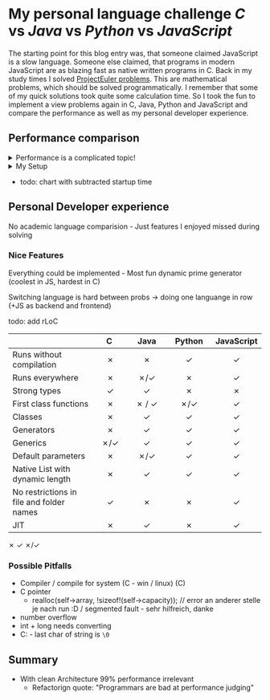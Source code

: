 # My personal language challenge _C_ vs _Java_ vs _Python_ vs _JavaScript_

The starting point for this blog entry was, that someone claimed JavaScript is a slow language. Someone else claimed, that programs in modern JavaScript are as blazing fast as native written programs in C. Back in my study times I solved [ProjectEuler problems](https://projecteuler.net/about). This are mathematical problems, which should be solved programmatically. I remember that some of my quick solutions took quite some calculation time. So I took the fun to implement a view problems again in C, Java, Python and JavaScript and compare the performance as well as my personal developer experience.

## Performance comparison
<details>
  <summary>Performance is a complicated topic!</summary>
  The following are just some basic thoughts about performance:

  First of all you have to define your performance goals. For Example if you have a function as a service, the startup time of a Java VM might be to slow for you (and a full Java VM in general is probably also more expensive in its resource usage than an interpreted language). But if you have a server running 24/7 startup, time is of no concern for you.

  Another question is, if you are interested in the first execution time or on the average of one million executions. An algorithm A can be faster than algorithm B if they both run once, but algorithm B can be faster in average over multiple executions, if it can be better optimized by a JIT compiler.

  This leads me to the next point - compilers. Thinking about optimizing your source code I always remember my mathematical numeric professor. He spent quite some time in optimizing his source source code. But when he compiled and measured the difference, he had to admit, that the program has became slower. The moral is, that human optimization can reduce optimization possible by the compiler.

  Also based on the version of the compiler and runtime the performance of the same program can differ.

  In addition the input data can have a huge impact on the performance. I remember reading a paper about an efficient algorithm for solving the knapsack problem during my study times. The given algorithm outperformed all other algorithm by far with the given test data. But when I ingested random generated data, it was in general way slower than the other algorithm.

  Last but not least performance is probably not the ultimate goal. How much would some performance optimization improve the user experience? Can the revenue be increased or costs be decreased through some performance optimization? How much time does it take to optimize the performance (remember that development time is expensive). Does the optimization make future feature development or maintenance more difficult? ...

  **To put it in a nutshell** when reasoning about performance you should always
  - **measure**
  - think about the tradeoff of code **quality vs performance**.
</details>

<details>
  <summary>My Setup</summary>

  My PC: Windows 10 OS build 19042.685, AMD Ryzen 5 1600X 3.6GH, 16GB Ram

  Used language versions:
    - C: gcc (MinGW.org GCC Build-2) 9.2.0
    - Java: Java(TM) SE Runtime Environment (build 15.0.1+9-18), HotSpot(TM) 64-Bit Server VM (build 15.0.1+9-18, mixed mode, sharing)
    - Python: 3.9.0
    - Node.js: v14.15.0
</details>

- todo: chart with subtracted startup time

## Personal Developer experience
No academic language comparision - Just features I enjoyed missed during solving

### Nice Features
Everything could be implemented - Most fun dynamic prime generator (coolest in JS, hardest in C)

Switching language is hard between probs -> doing one languange in row (+JS as backend and frontend)

todo: add rLoC

|     	| &nbsp;&nbsp;&nbsp;&nbsp;C&nbsp;&nbsp;&nbsp;&nbsp;&nbsp;| &nbsp;&nbsp;&nbsp;Java&nbsp;&nbsp;&nbsp; | &nbsp;&nbsp;Python&nbsp;&nbsp;     	| JavaScript 	|
|:---------------------------------------- 	|:---:	|:----------:	|:----------:	|:----------:	|
|         Runs without compilation         	|  ✗  	|      ✗     	|      ✓     	|      ✓     	|
|         Runs everywhere                 	|  ✗  	|      ✗/✓   	|      ✗     	|      ✓     	|
|               Strong types               	|  ✓  	|      ✓     	|      ✗     	|      ✗     	|
| First class functions                    	| ✗   	| ✗ / ✓      	| ✗/✓        	| ✓          	|
| Classes                                  	| ✗   	| ✓          	| ✓          	| ✓          	|
| Generators                               	| ✗   	| ✓          	| ✓          	| ✓          	|
| Generics                                 	| ✗/✓ 	| ✓          	| ✓          	| ✓          	|
| Default parameters                       	| ✗   	| ✗/✓        	| ✓          	| ✓          	|
| Native List with dynamic length          	| ✗   	| ✓          	| ✓          	| ✓          	|
| No restrictions in file and folder names 	| ✓   	| ✗          	| ✗          	| ✓          	|
|                    JIT                   	|  ✗  	|      ✓     	|      ✗     	|      ✓     	|

✗
✓
✗/✓

### Possible Pitfalls
- Compiler / compile for system (C - win / linux) (C)
- C pointer 
  	- realloc(self->array, !sizeof!(self->capacity)); // error an anderer stelle je nach run :D / segmented fault - sehr hilfreich, danke
- number overflow
- int + long needs converting
- C: - last char of string is `\0`
## Summary
- With clean Architecture 99% performance irrelevant
  - Refactorign quote: "Programmars are bad at performance judging"


